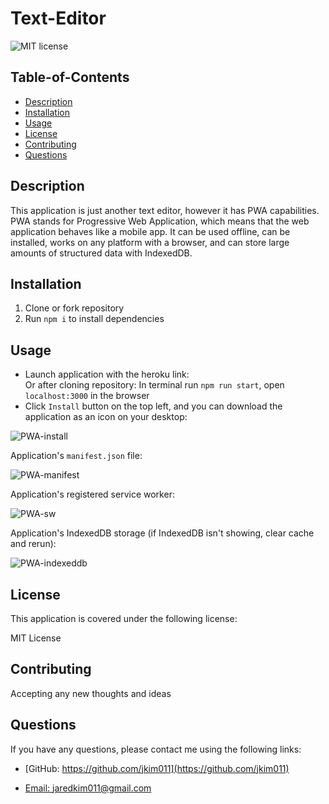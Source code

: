 # Text-Editor

  
  ![MIT license](https://img.shields.io/badge/License-MIT-blue.svg)
    

  ## Table-of-Contents
  * [Description](#description)
  * [Installation](#installation)
  * [Usage](#usage)
  * [License](#license)
  * [Contributing](#contributing)
  * [Questions](#questions)
  
  ## Description
  This application is just another text editor, however it has PWA capabilities. PWA stands for Progressive Web Application, which means that the web application behaves like a mobile app. It can be used offline, can be installed, works on any platform with a browser, and can store large amounts of structured data with IndexedDB. 

  ## Installation
  1. Clone or fork repository
  2. Run ```npm i``` to install dependencies

  ## Usage
  * Launch application with the heroku link:  <br>
    Or after cloning repository: In terminal run ```npm run start```, open ```localhost:3000``` in the browser
  * Click ```Install``` button on the top left, and you can download the application as an icon on your desktop:
  
  ![PWA-install](https://user-images.githubusercontent.com/112585959/217315675-ea898498-de03-4742-a943-b6862f6d3e49.PNG)
  
  Application's ```manifest.json``` file:
  
  ![PWA-manifest](https://user-images.githubusercontent.com/112585959/217311942-e8999c59-ac6e-4ebe-b674-b18c4f79b68e.PNG)
  
  Application's registered service worker:
  
  ![PWA-sw](https://user-images.githubusercontent.com/112585959/217315494-a88cd240-0b10-407d-8fcc-597543ae0f47.PNG)

  Application's IndexedDB storage (if IndexedDB isn't showing, clear cache and rerun):
  
  ![PWA-indexeddb](https://user-images.githubusercontent.com/112585959/217315610-7f344133-c47d-45cb-b9c1-2619f2873719.PNG)


  ## License 
This application is covered under the following license:

  MIT License

  ## Contributing
  Accepting any new thoughts and ideas


  ## Questions
  If you have any questions, please contact me using the following links:

  - [GitHub: https://github.com/jkim011](https://github.com/jkim011)

  - [Email: jaredkim011@gmail.com](mailto:jaredkim011@gmail.com)
